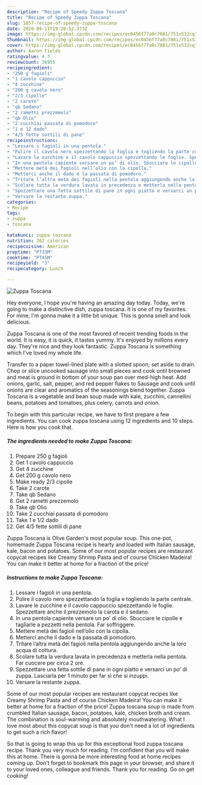 ```yaml
---
description: "Recipe of Speedy Zuppa Toscana"
title: "Recipe of Speedy Zuppa Toscana"
slug: 1857-recipe-of-speedy-zuppa-toscana
date: 2020-09-11T19:20:52.373Z
image: https://img-global.cpcdn.com/recipes/ec0456f77a8c7081/751x532cq70/zuppa-toscana-recipe-main-photo.jpg
thumbnail: https://img-global.cpcdn.com/recipes/ec0456f77a8c7081/751x532cq70/zuppa-toscana-recipe-main-photo.jpg
cover: https://img-global.cpcdn.com/recipes/ec0456f77a8c7081/751x532cq70/zuppa-toscana-recipe-main-photo.jpg
author: Aaron Fields
ratingvalue: 4.7
reviewcount: 36955
recipeingredient:
- "250 g fagioli"
- "1 cavolo cappuccio"
- "4 zucchine"
- "200 g cavolo nero"
- "2/3 cipolle"
- "2 carote"
- "qb Sedano"
- "2 rametti prezzemolo"
- "qb Olio"
- "2 cucchiai passata di pomodoro"
- "1 e 12 dado"
- "4/5 fette sottili di pane"
recipeinstructions:
- "Lessare i fagioli in una pentola."
- "Pulire il cavolo nero spezzettando la foglia e togliendo la parte centrale."
- "Lavare le zucchine e il cavolo cappuccio spezzettando le foglie. Spezzettare anche il prezzemolo la carota e il sedano."
- "In una pentola capiente versare un po’ di olio. Sbucciare le cipolle e tagliarle a pezzetti nella pentola. Far soffriggere."
- "Mettere metà dei fagioli nell’olio con la cipolla."
- "Metterci anche il dado e la passata di pomodoro."
- "Tritare l’altra metà dei fagioli nella pentola aggiungendo anche la loro acqua di cottura."
- "Scolare tutta la verdura lavata in precedenza e metterla nella pentola. Far cuocere per circa 2 ore."
- "Spezzettare una fetta sottile di pane in ogni piatto e versarci un po’ di zuppa. Lasciarla per 1 minuto per far sì che si inzuppi."
- "Versare la restante zuppa."
categories:
- Recipe
tags:
- zuppa
- toscana

katakunci: zuppa toscana 
nutrition: 262 calories
recipecuisine: American
preptime: "PT33M"
cooktime: "PT45M"
recipeyield: "3"
recipecategory: Lunch

---
```



![Zuppa Toscana](https://img-global.cpcdn.com/recipes/ec0456f77a8c7081/751x532cq70/zuppa-toscana-recipe-main-photo.jpg)

Hey everyone, I hope you're having an amazing day today. Today, we're going to make a distinctive dish, zuppa toscana. It is one of my favorites. For mine, I'm gonna make it a little bit unique. This is gonna smell and look delicious.

Zuppa Toscana is one of the most favored of recent trending foods in the world. It is easy, it is quick, it tastes yummy. It's enjoyed by millions every day. They're nice and they look fantastic. Zuppa Toscana is something which I've loved my whole life.

Transfer to a paper towel-lined plate with a slotted spoon; set aside to drain. Chop or slice uncooked sausage into small pieces and cook until browned and meat is ground in bottom of your soup pan over med-high heat. Add onions, garlic, salt, pepper, and red pepper flakes to Sausage and cook until onions are clear and aromatics of the seasonings blend together. Zuppa Toscana is a vegetable and bean soup made with kale, zucchini, cannellini beans, potatoes and tomatoes, plus celery, carrots and onion.


To begin with this particular recipe, we have to first prepare a few ingredients. You can cook zuppa toscana using 12 ingredients and 10 steps. Here is how you cook that.

<!--inarticleads1-->

##### The ingredients needed to make Zuppa Toscana:

1. Prepare 250 g fagioli
1. Get 1 cavolo cappuccio
1. Get 4 zucchine
1. Get 200 g cavolo nero
1. Make ready 2/3 cipolle
1. Take 2 carote
1. Take qb Sedano
1. Get 2 rametti prezzemolo
1. Take qb Olio
1. Take 2 cucchiai passata di pomodoro
1. Take 1 e 1/2 dado
1. Get 4/5 fette sottili di pane


Zuppa Toscana is Olive Garden&#39;s most popular soup. This one-pot, homemade Zuppa Toscana recipe is hearty and loaded with Italian sausage, kale, bacon and potatoes. Some of our most popular recipes are restaurant copycat recipes like Creamy Shrimp Pasta and of course Chicken Madeira! You can make it better at home for a fraction of the price! 

<!--inarticleads2-->

##### Instructions to make Zuppa Toscana:

1. Lessare i fagioli in una pentola.
1. Pulire il cavolo nero spezzettando la foglia e togliendo la parte centrale.
1. Lavare le zucchine e il cavolo cappuccio spezzettando le foglie. Spezzettare anche il prezzemolo la carota e il sedano.
1. In una pentola capiente versare un po’ di olio. Sbucciare le cipolle e tagliarle a pezzetti nella pentola. Far soffriggere.
1. Mettere metà dei fagioli nell’olio con la cipolla.
1. Metterci anche il dado e la passata di pomodoro.
1. Tritare l’altra metà dei fagioli nella pentola aggiungendo anche la loro acqua di cottura.
1. Scolare tutta la verdura lavata in precedenza e metterla nella pentola. Far cuocere per circa 2 ore.
1. Spezzettare una fetta sottile di pane in ogni piatto e versarci un po’ di zuppa. Lasciarla per 1 minuto per far sì che si inzuppi.
1. Versare la restante zuppa.


Some of our most popular recipes are restaurant copycat recipes like Creamy Shrimp Pasta and of course Chicken Madeira! You can make it better at home for a fraction of the price! Zuppa toscana soup is made from crumbled Italian sausage, bacon, potatoes, kale, chicken broth and cream. The combination is soul-warming and absolutely mouthwatering. What I love most about this copycat soup is that you don&#39;t need a lot of ingredients to get such a rich flavor! 

So that is going to wrap this up for this exceptional food zuppa toscana recipe. Thank you very much for reading. I'm confident that you will make this at home. There is gonna be more interesting food at home recipes coming up. Don't forget to bookmark this page in your browser, and share it to your loved ones, colleague and friends. Thank you for reading. Go on get cooking!
